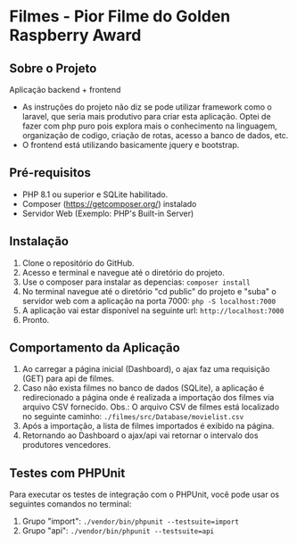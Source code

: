 # Filmes - Pior Filme do Golden Raspberry Award

## Sobre o Projeto

Aplicação backend + frontend
- As instruções do projeto não diz se pode utilizar framework como o laravel, que seria mais produtivo para criar esta aplicação.
  Optei de fazer com php puro pois explora mais o conhecimento na linguagem, organização de codigo, criação de rotas, acesso a banco de dados, etc.
- O frontend está utilizando basicamente jquery e bootstrap.

## Pré-requisitos

- PHP 8.1 ou superior e SQLite habilitado.
- Composer (https://getcomposer.org/) instalado
- Servidor Web (Exemplo: PHP's Built-in Server)

## Instalação

1. Clone o repositório do GitHub.
2. Acesso e terminal e navegue até o diretório do projeto.
3. Use o composer para instalar as depencias: `composer install`
4. No terminal navegue até o diretório "cd public" do projeto e "suba" o servidor web com a aplicação na porta 7000: `php -S localhost:7000`
5. A aplicação vai estar disponível na seguinte url: `http://localhost:7000`
6. Pronto.

## Comportamento da Aplicação

1. Ao carregar a página inicial (Dashboard), o ajax faz uma requisição (GET) para api de filmes.
2. Caso não exista filmes no banco de dados (SQLite), a aplicação é redirecionado a página onde é realizada a importação dos filmes via arquivo CSV fornecido.
   Obs.: O arquivo CSV de filmes está localizado no seguinte caminho: `./filmes/src/Database/movielist.csv`
3. Após a importação, a lista de filmes importados é exibido na página.
4. Retornando ao Dashboard o ajax/api vai retornar o intervalo dos produtores vencedores.

## Testes com PHPUnit

Para executar os testes de integração com o PHPUnit, você pode usar os seguintes comandos no terminal:
 
1. Grupo "import": `./vendor/bin/phpunit --testsuite=import`
2. Grupo "api": `./vendor/bin/phpunit --testsuite=api`


	

 

